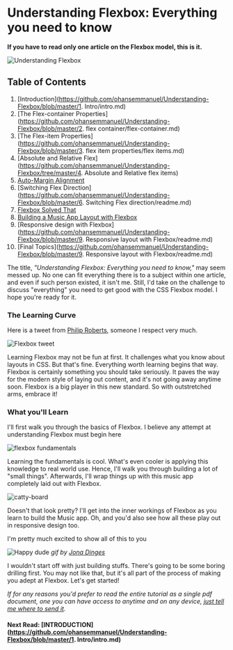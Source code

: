 # Understanding Flexbox: Everything you need to know

**If you have to read only one article on the Flexbox model, this is it.**

![Understanding Flexbox](http://i.imgur.com/GzOC1nh.png)

## Table of Contents
1. [Introduction](https://github.com/ohansemmanuel/Understanding-Flexbox/blob/master/1. Intro/intro.md)
2. [The Flex-container Properties](https://github.com/ohansemmanuel/Understanding-Flexbox/blob/master/2. flex container/flex-container.md)
3. [The Flex-item Properties](https://github.com/ohansemmanuel/Understanding-Flexbox/blob/master/3. flex item properties/flex items.md)
4. [Absolute and Relative Flex](https://github.com/ohansemmanuel/Understanding-Flexbox/tree/master/4. Absolute and Relative flex items)
5. [Auto-Margin Alignment](https://github.com/ohansemmanuel/Understanding-Flexbox/blob/master/5.%20Auto%20margin%20alignment/auto_margin.md)
6. [Switching Flex Direction](https://github.com/ohansemmanuel/Understanding-Flexbox/blob/master/6. Switching Flex direction/readme.md)
7. [Flexbox Solved That](https://github.com/ohansemmanuel/Understanding-Flexbox/blob/master/7.%20Flexbox%20solved%20that/readme.md)
8. [Building a Music App Layout with Flexbox](https://github.com/ohansemmanuel/Understanding-Flexbox/blob/master/8.%20Building%20a%20Practical%20Layout%20with%20Flexbox/readme.md)
9. [Responsive design with Flexbox](https://github.com/ohansemmanuel/Understanding-Flexbox/blob/master/9. Responsive layout with Flexbox/readme.md)
10. [Final Topics](https://github.com/ohansemmanuel/Understanding-Flexbox/blob/master/9. Responsive layout with Flexbox/readme.md)


The title, _"Understanding Flexbox: Everything you need to know,"_ may seem messed up. No one can fit everything there is to a subject within one article, and even if such person existed, it isn't me.
Still, I'd take on the challenge to discuss "everything" you need to get good with the CSS Flexbox model. I hope you're ready for it.


### The Learning Curve

Here is a tweet from [Philip Roberts](https://andyet.com/team/phil/), someone I respect very much.

![Flexbox tweet](http://i.imgur.com/g32cuJ3.png)

Learning Flexbox may not be fun at first. It challenges what you know about layouts in CSS. But that's fine. Everything worth learning begins that way. Flexbox is certainly something you should take seriously. It paves the way for the modern style of laying out content, and it's not going away anytime soon.
Flexbox is a big player in this new standard. So with outstretched arms, embrace it!


### What you'll Learn
I'll first walk you through the basics of Flexbox. I believe any attempt at understanding Flexbox must begin here

![flexbox fundamentals](http://i.imgur.com/iGH6nKU.png)

Learning the fundamentals is cool. What's even cooler is applying this knowledge to real world use. Hence, I'll walk you through building a lot of "small things". Afterwards, I'll wrap things up with this music app completely laid out with Flexbox.


![catty-board](http://i.imgur.com/cCztePy.png)

Doesn't that look pretty? I'll get into the inner workings of Flexbox as you learn to build the Music app. Oh, and you'd also see how all these play out in responsive design too.

I'm pretty much excited to show all of this to you

![Happy dude](http://i.imgur.com/fsLPYRN.gif)
_gif by [Jona Dinges ](https://dribbble.com/jonadinges)_


I wouldn't start off with just building stuffs. There's going to be some boring drilling first. You may not like that, but it's all part of the process of making you adept at Flexbox. Let's get started!


_If for any reasons you'd prefer to read the entire tutorial as a single pdf document, one you can have access to anytime and on any device, [just tell me where to send it](https://ohansemmanuel.typeform.com/to/zD5yI7)._

#### Next Read: [INTRODUCTION](https://github.com/ohansemmanuel/Understanding-Flexbox/blob/master/1. Intro/intro.md)
